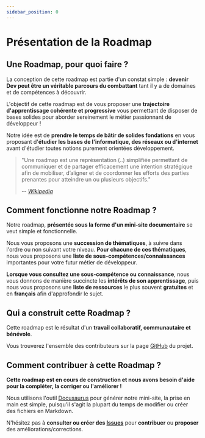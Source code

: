 ```yaml
---
sidebar_position: 0
---
```


# Présentation de la Roadmap

## Une Roadmap, pour quoi faire ?

La conception de cette roadmap est partie d'un constat simple : **devenir Dev peut être un véritable parcours du combattant** tant il y a de domaines et de compétences à découvrir.

L'objectif de cette roadmap est de vous proposer une **trajectoire d'apprentissage cohérente et progressive** vous permettant de disposer de bases solides pour aborder sereinement le métier passionnant de développeur !

Notre idée est de **prendre le temps de bâtir de solides fondations** en vous proposant d'**étudier les bases de l'informatique, des réseaux ou d'internet** avant d'étudier toutes notions purement orientées développement.

> "Une roadmap est une représentation (..) simplifiée permettant de communiquer et de partager efficacement une intention stratégique afin de mobiliser, d’aligner et de coordonner les efforts des parties prenantes pour atteindre un ou plusieurs objectifs."
>
> -- <cite>[Wikipedia](https://fr.wikipedia.org/wiki/Roadmap)</cite>

## Comment fonctionne notre Roadmap ?

Notre roadmap, **présentée sous la forme d'un mini-site documentaire** se veut simple et fonctionnelle.

Nous vous proposons une **succession de thématiques**, à suivre dans l'ordre ou non suivant votre niveau. **Pour chacune de ces thématiques**, nous vous proposons une **liste de sous-compétences/connaissances** importantes pour votre futur métier de développeur.

**Lorsque vous consultez une sous-compétence ou connaissance**, nous vous donnons de manière succincte les **intérêts de son apprentissage**, puis nous vous proposons une **liste de ressources** le plus souvent **gratuites** et en **français** afin d'approfondir le sujet.

## Qui a construit cette Roadmap ?

Cette roadmap est le résultat d'un **travail collaboratif, communautaire et bénévole**.

Vous trouverez l'ensemble des contributeurs sur la page [GitHub](https://github.com/yoanbernabeu/Roadmap-Dev-Symfony) du projet.

## Comment contribuer à cette Roadmap ?

**Cette roadmap est en cours de construction et nous avons besoin d'aide pour la compléter, la corriger ou l'améliorer !**

Nous utilisons l'outil [Docusaurus](https://docusaurus.io/) pour générer notre mini-site, la prise en main est simple, puisqu'il s'agit la plupart du temps de modifier ou créer des fichiers en Markdown.

N'hésitez pas à **consulter ou créer des [Issues](https://github.com/yoanbernabeu/Roadmap-Dev-Symfony/issues)** pour **contribuer** ou **proposer** des améliorations/corrections.
